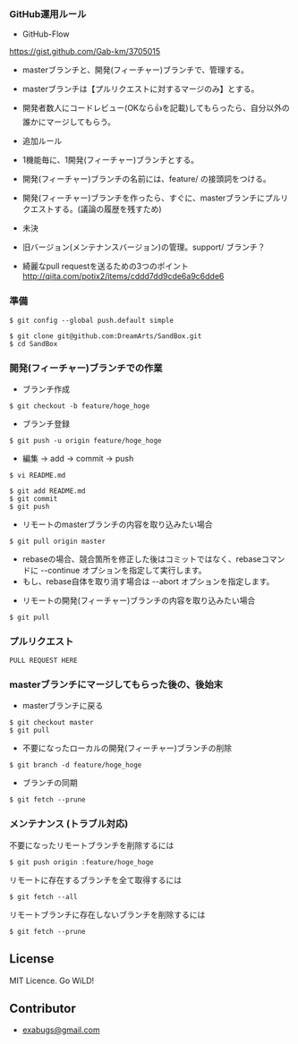 ### GitHub運用ルール

 * GitHub-Flow

  https://gist.github.com/Gab-km/3705015

  * masterブランチと、開発(フィーチャー)ブランチで、管理する。
  * masterブランチは【プルリクエストに対するマージのみ】とする。
  * 開発者数人にコードレビュー(OKなら:+1:を記載)してもらったら、自分以外の誰かにマージしてもらう。

 * 追加ルール

  * 1機能毎に、1開発(フィーチャー)ブランチとする。
  * 開発(フィーチャー)ブランチの名前には、feature/ の接頭詞をつける。
  * 開発(フィーチャー)ブランチを作ったら、すぐに、masterブランチにプルリクエストする。(議論の履歴を残すため)

 * 未決

  * 旧バージョン(メンテナンスバージョン)の管理。support/ ブランチ？

 * 綺麗なpull requestを送るための3つのポイント http://qiita.com/potix2/items/cddd7dd9cde6a9c6dde6

### 準備
```
$ git config --global push.default simple
```
```
$ git clone git@github.com:DreamArts/SandBox.git
$ cd SandBox
```

### 開発(フィーチャー)ブランチでの作業

- ブランチ作成
```
$ git checkout -b feature/hoge_hoge
```

- ブランチ登録
```
$ git push -u origin feature/hoge_hoge
```

- 編集 → add → commit → push
```
$ vi README.md

$ git add README.md
$ git commit
$ git push
```

* リモートのmasterブランチの内容を取り込みたい場合
```
$ git pull origin master
```

 - rebaseの場合、競合箇所を修正した後はコミットではなく、rebaseコマンドに --continue オプションを指定して実行します。
 - もし、rebase自体を取り消す場合は --abort オプションを指定します。

* リモートの開発(フィーチャー)ブランチの内容を取り込みたい場合
```
$ git pull
```


### プルリクエスト
```
PULL REQUEST HERE
```

### masterブランチにマージしてもらった後の、後始末

- masterブランチに戻る
```
$ git checkout master
$ git pull
```

- 不要になったローカルの開発(フィーチャー)ブランチの削除
```
$ git branch -d feature/hoge_hoge
```

- ブランチの同期
```
$ git fetch --prune
```

### メンテナンス (トラブル対応)
不要になったリモートブランチを削除するには
```
$ git push origin :feature/hoge_hoge
```

リモートに存在するブランチを全て取得するには
```
$ git fetch --all
```

リモートブランチに存在しないブランチを削除するには
```
$ git fetch --prune
```

## License
MIT Licence. Go WiLD!

## Contributor
 * exabugs@gmail.com
